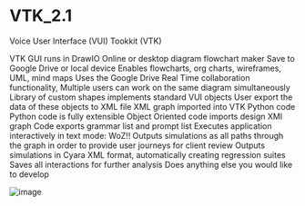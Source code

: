 # VTK_2.1

Voice User Interface (VUI) Tookkit (VTK)

VTK GUI runs in DrawIO Online or desktop diagram flowchart maker
Save to Google Drive or local device 
Enables flowcharts, org charts, wireframes, UML, mind maps 
Uses the Google Drive Real Time collaboration functionality,
Multiple users can work on the same diagram simultaneously
Library of custom shapes implements standard VUI objects
User export the data of these objects to XML file
XML graph imported into VTK Python code
Python code is fully extensible
Object Oriented code imports design XMl graph
Code exports grammar list and prompt list
Executes application interactively in text mode: WoZ!!
Outputs simulations as all paths through the graph in order to provide user journeys for client review
Outputs simulations in Cyara XML format, automatically creating regression suites
Saves all interactions for further analysis
Does anything else you would like to develop

![image](https://user-images.githubusercontent.com/4125959/131185869-f63c274a-be72-4926-8f0f-0f366115f01e.png)


